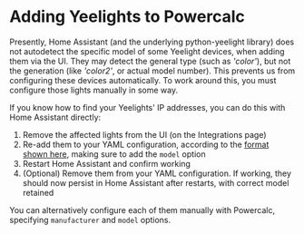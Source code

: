 # Adding Yeelights to Powercalc
Presently, Home Assistant (and the underlying python-yeelight library) does not autodetect the specific model of some Yeelight devices, when adding them via the UI. They may detect the general type (such as *'color'*), but not the generation (like *'color2'*, or actual model number). This prevents us from configuring these devices automatically. To work around this, you must configure those lights manually in some way.

If you know how to find your Yeelights' IP addresses, you can do this with Home Assistant directly:

1. Remove the affected lights from the UI (on the Integrations page)
2. Re-add them to your YAML configuration, according to the [format shown here](https://www.home-assistant.io/integrations/yeelight/#full-configuration), making sure to add the `model` option
3. Restart Home Assistant and confirm working
4. (Optional) Remove them from your YAML configuration. If working, they should now persist in Home Assistant after restarts, with correct model retained

You can alternatively configure each of them manually with Powercalc, specifying `manufacturer` and `model` options.

